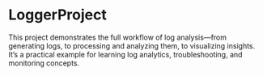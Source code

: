 # LoggerProject
This project demonstrates the full workflow of log analysis—from generating logs, to processing and analyzing them, to visualizing insights. It’s a practical example for learning log analytics, troubleshooting, and monitoring concepts.
